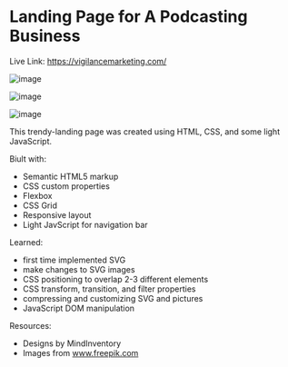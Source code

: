 # Landing Page for A Podcasting Business

Live Link: https://vigilancemarketing.com/

![image](https://github.com/briendeau/Trendsetter-Podcast/assets/62812999/dee8794b-0459-45fa-9890-e74f5c0e3c0f)

![image](https://github.com/briendeau/Trendsetter-Podcast/assets/62812999/2bdcb7d2-387d-4eab-b648-3c23acd32410)

![image](https://github.com/briendeau/Trendsetter-Podcast/assets/62812999/52dd982c-0f29-411a-859c-8e7e8f36161c)


This trendy-landing page was created using HTML, CSS, and some light JavaScript.

Biult with:

- Semantic HTML5 markup
- CSS custom properties
- Flexbox
- CSS Grid
- Responsive layout
- Light JavScript for navigation bar

Learned:

- first time implemented SVG
- make changes to SVG images
- CSS positioning to overlap 2-3 different elements
- CSS transform, transition, and filter properties
- compressing and customizing SVG and pictures
- JavaScript DOM manipulation

Resources:

- Designs by MindInventory
- Images from www.freepik.com
